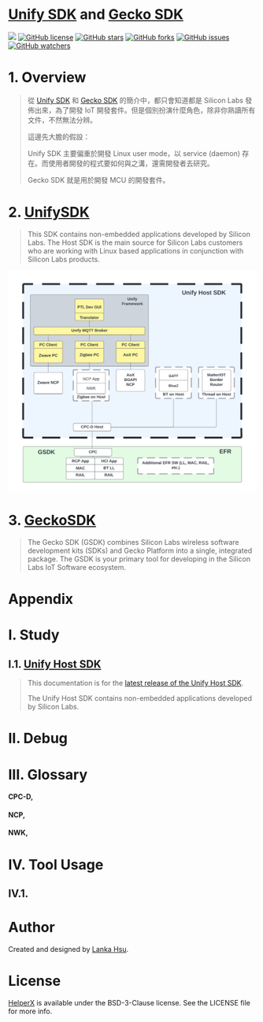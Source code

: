 # [Unify SDK](https://github.com/SiliconLabs/UnifySDK) and [Gecko SDK](https://github.com/SiliconLabs/gecko_sdk/)
[![](https://img.shields.io/badge/Powered%20by-lankahsu%20-brightgreen.svg)](https://github.com/lankahsu520/HelperX)
[![GitHub license][license-image]][license-url]
[![GitHub stars][stars-image]][stars-url]
[![GitHub forks][forks-image]][forks-url]
[![GitHub issues][issues-image]][issues-image]
[![GitHub watchers][watchers-image]][watchers-image]

[license-image]: https://img.shields.io/github/license/lankahsu520/HelperX.svg
[license-url]: https://github.com/lankahsu520/HelperX/blob/master/LICENSE
[stars-image]: https://img.shields.io/github/stars/lankahsu520/HelperX.svg
[stars-url]: https://github.com/lankahsu520/HelperX/stargazers
[forks-image]: https://img.shields.io/github/forks/lankahsu520/HelperX.svg
[forks-url]: https://github.com/lankahsu520/HelperX/network
[issues-image]: https://img.shields.io/github/issues/lankahsu520/HelperX.svg
[issues-url]: https://github.com/lankahsu520/HelperX/issues
[watchers-image]: https://img.shields.io/github/watchers/lankahsu520/HelperX.svg
[watchers-url]: https://github.com/lankahsu520/HelperX/watchers

# 1. Overview

> 從 [Unify SDK](https://github.com/SiliconLabs/UnifySDK) 和 [Gecko SDK](https://github.com/SiliconLabs/gecko_sdk/) 的簡介中，都只會知道都是 Silicon Labs 發佈出來，為了開發 IoT 開發套件。但是個別扮演什麼角色，除非你熟讀所有文件，不然無法分辨。
>
> 這邊先大膽的假設：
>
> Unify SDK 主要偏重於開發 Linux user mode，以 service (daemon) 存在。而使用者開發的程式要如何與之溝，還需開發者去研究。
>
> Gecko SDK 就是用於開發 MCU 的開發套件。

# 2. [UnifySDK](https://github.com/SiliconLabs/UnifySDK)

> This SDK contains non-embedded applications developed by Silicon Labs. The Host SDK is the main source for Silicon Labs customers who are working with Linux based applications in conjunction with Silicon Labs products.

![unify_host_sdk](./images/unify_host_sdk.png)

# 3. [GeckoSDK](https://github.com/SiliconLabs/gecko_sdk/)

> The Gecko SDK (GSDK) combines Silicon Labs wireless software development kits (SDKs) and Gecko Platform into a single, integrated package. The GSDK is your primary tool for developing in the Silicon Labs IoT Software ecosystem.

# Appendix

# I. Study

## I.1. [Unify Host SDK](https://siliconlabs.github.io/UnifySDK/doc/introduction.html)

> This documentation is for the [latest release of the Unify Host SDK](https://github.com/SiliconLabs/UnifySDK/releases/latest).
>
> The Unify Host SDK contains non-embedded applications developed by Silicon Labs.

# II. Debug

# III. Glossary

#### CPC-D,

#### NCP,

#### NWK,

# IV. Tool Usage

## IV.1. 
# Author

Created and designed by [Lanka Hsu](lankahsu@gmail.com).

# License

[HelperX](https://github.com/lankahsu520/HelperX) is available under the BSD-3-Clause license. See the LICENSE file for more info.

